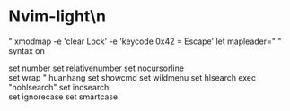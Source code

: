 # Nvim-light\n
" xmodmap -e 'clear Lock' -e 'keycode 0x42 = Escape'
let mapleader=" "
syntax on
 
set number
set relativenumber
set nocursorline  
set wrap   " huanhang
set showcmd
set wildmenu
set hlsearch
exec "nohlsearch"
set incsearch    
set ignorecase
set smartcase   
